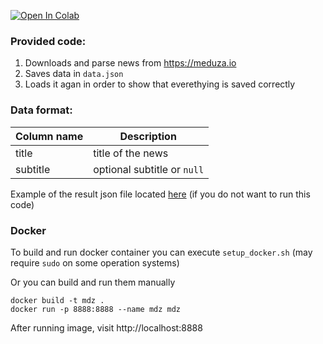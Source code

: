 [![Open In Colab](https://colab.research.google.com/assets/colab-badge.svg)](https://colab.research.google.com/github/satween/mdz/blob/master/homework_1_valeev.ipynb)

### Provided code:
1. Downloads and parse news from https://meduza.io
2. Saves data in `data.json`
3. Loads it agan in order to show that everethying is saved correctly

### Data format:
| Column name | Description |
| --- | ----------- |
| title | title of the news |
| subtitle | optional subtitle or `null` |

Example of the result json file located [here](https://raw.githubusercontent.com/satween/mdz/master/data.json) (if you do not want to run this code)

### Docker
To build and run docker container you can execute `setup_docker.sh` (may require `sudo` on some operation systems)

Or you can build and run them manually

```
docker build -t mdz .
docker run -p 8888:8888 --name mdz mdz
```

After running image, visit http://localhost:8888
